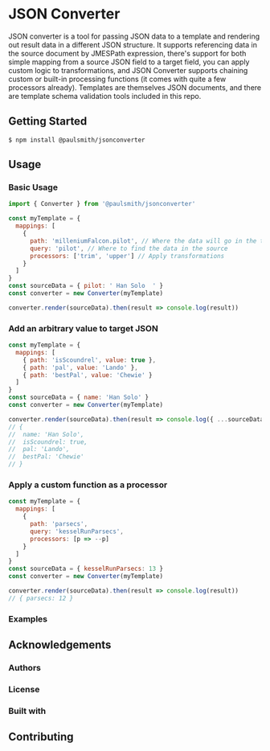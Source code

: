 # JSON Converter

JSON converter is a tool for passing JSON data to a template and rendering out result data in a different JSON structure. It supports referencing data in the source document by JMESPath expression, there's support for both simple mapping from a source JSON field to a target field, you can apply custom logic to transformations, and JSON Converter supports chaining custom or built-in processing functions (it comes with quite a few processors already). Templates are themselves JSON documents, and there are template schema validation tools included in this repo.

## Getting Started

```
$ npm install @paulsmith/jsonconverter
```

## Usage

### Basic Usage

```javascript
import { Converter } from '@paulsmith/jsonconverter'

const myTemplate = {
  mappings: [
    {
      path: 'milleniumFalcon.pilot', // Where the data will go in the target
      query: 'pilot', // Where to find the data in the source
      processors: ['trim', 'upper'] // Apply transformations
    }
  ]
}
const sourceData = { pilot: ' Han Solo  ' }
const converter = new Converter(myTemplate)

converter.render(sourceData).then(result => console.log(result))
```

### Add an arbitrary value to target JSON

```javascript
const myTemplate = {
  mappings: [
    { path: 'isScoundrel', value: true },
    { path: 'pal', value: 'Lando' },
    { path: 'bestPal', value: 'Chewie' }
  ]
}
const sourceData = { name: 'Han Solo' }
const converter = new Converter(myTemplate)

converter.render(sourceData).then(result => console.log({ ...sourceData, ...result }))
// {
//  name: 'Han Solo',
//  isScoundrel: true,
//  pal: 'Lando',
//  bestPal: 'Chewie'
// }
```

### Apply a custom function as a processor

```javascript
const myTemplate = {
  mappings: [
    {
      path: 'parsecs',
      query: 'kesselRunParsecs',
      processors: [p => --p]
    }
  ]
}
const sourceData = { kesselRunParsecs: 13 }
const converter = new Converter(myTemplate)

converter.render(sourceData).then(result => console.log(result))
// { parsecs: 12 }
```

### Examples

## Acknowledgements

### Authors

### License

### Built with

## Contributing
